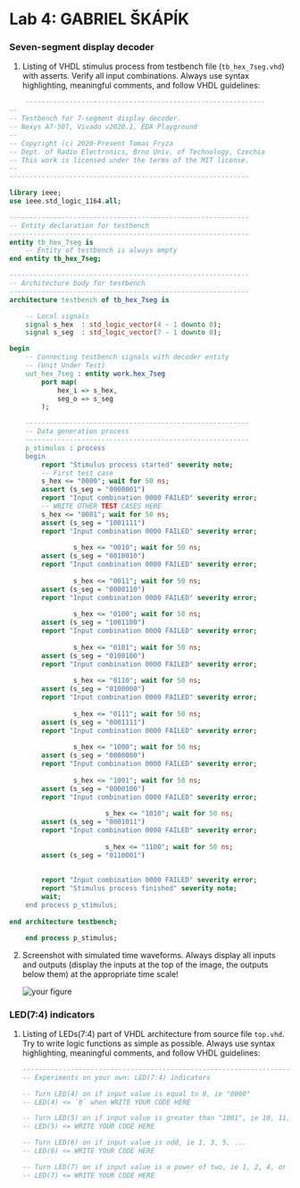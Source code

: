 # Lab 4: GABRIEL ŠKÁPÍK

### Seven-segment display decoder

1. Listing of VHDL stimulus process from testbench file (`tb_hex_7seg.vhd`) with asserts. Verify all input combinations. Always use syntax highlighting, meaningful comments, and follow VHDL guidelines:

```vhdl
    ------------------------------------------------------------
--
-- Testbench for 7-segment display decoder.
-- Nexys A7-50T, Vivado v2020.1, EDA Playground
--
-- Copyright (c) 2020-Present Tomas Fryza
-- Dept. of Radio Electronics, Brno Univ. of Technology, Czechia
-- This work is licensed under the terms of the MIT license.
--
------------------------------------------------------------

library ieee;
use ieee.std_logic_1164.all;

------------------------------------------------------------
-- Entity declaration for testbench
------------------------------------------------------------
entity tb_hex_7seg is
    -- Entity of testbench is always empty
end entity tb_hex_7seg;

------------------------------------------------------------
-- Architecture body for testbench
------------------------------------------------------------
architecture testbench of tb_hex_7seg is

    -- Local signals
    signal s_hex  : std_logic_vector(4 - 1 downto 0);
    signal s_seg  : std_logic_vector(7 - 1 downto 0);

begin
    -- Connecting testbench signals with decoder entity
    -- (Unit Under Test)
    uut_hex_7seg : entity work.hex_7seg
        port map(
            hex_i => s_hex,
            seg_o => s_seg
        );

    --------------------------------------------------------
    -- Data generation process
    --------------------------------------------------------
    p_stimulus : process
    begin
        report "Stimulus process started" severity note;
        -- First test case
        s_hex <= "0000"; wait for 50 ns;
        assert (s_seg = "0000001")
        report "Input combination 0000 FAILED" severity error;
        -- WRITE OTHER TEST CASES HERE
        s_hex <= "0001"; wait for 50 ns;
        assert (s_seg = "1001111")
        report "Input combination 0000 FAILED" severity error;
        
                s_hex <= "0010"; wait for 50 ns;
        assert (s_seg = "0010010")
        report "Input combination 0000 FAILED" severity error;
        
                s_hex <= "0011"; wait for 50 ns;
        assert (s_seg = "0000110")
        report "Input combination 0000 FAILED" severity error;
        
                s_hex <= "0100"; wait for 50 ns;
        assert (s_seg = "1001100")
        report "Input combination 0000 FAILED" severity error;
        
                s_hex <= "0101"; wait for 50 ns;
        assert (s_seg = "0100100")
        report "Input combination 0000 FAILED" severity error;
        
                s_hex <= "0110"; wait for 50 ns;
        assert (s_seg = "0100000")
        report "Input combination 0000 FAILED" severity error;
        
                s_hex <= "0111"; wait for 50 ns;
        assert (s_seg = "0001111")
        report "Input combination 0000 FAILED" severity error;
        
                s_hex <= "1000"; wait for 50 ns;
        assert (s_seg = "0000000")
        report "Input combination 0000 FAILED" severity error;
        
                s_hex <= "1001"; wait for 50 ns;
        assert (s_seg = "0000100")
        report "Input combination 0000 FAILED" severity error;
        
                        s_hex <= "1010"; wait for 50 ns;
        assert (s_seg = "0001011")
        report "Input combination 0000 FAILED" severity error;
        
                        s_hex <= "1100"; wait for 50 ns;
        assert (s_seg = "0110001")
        
        
        report "Input combination 0000 FAILED" severity error;
        report "Stimulus process finished" severity note;
        wait;
	end process p_stimulus;
    
end architecture testbench;

    end process p_stimulus;
```

2. Screenshot with simulated time waveforms. Always display all inputs and outputs (display the inputs at the top of the image, the outputs below them) at the appropriate time scale!

   ![your figure]()

### LED(7:4) indicators

1. Listing of LEDs(7:4) part of VHDL architecture from source file `top.vhd`. Try to write logic functions as simple as possible. Always use syntax highlighting, meaningful comments, and follow VHDL guidelines:

   ```vhdl
   --------------------------------------------------------------------
   -- Experiments on your own: LED(7:4) indicators

   -- Turn LED(4) on if input value is equal to 0, ie "0000"
   -- LED(4) <= `0` when WRITE YOUR CODE HERE

   -- Turn LED(5) on if input value is greater than "1001", ie 10, 11, 12, ...
   -- LED(5) <= WRITE YOUR CODE HERE

   -- Turn LED(6) on if input value is odd, ie 1, 3, 5, ...
   -- LED(6) <= WRITE YOUR CODE HERE

   -- Turn LED(7) on if input value is a power of two, ie 1, 2, 4, or 8
   -- LED(7) <= WRITE YOUR CODE HERE
   ```

